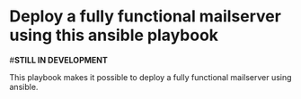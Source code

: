 # Deploy a fully functional mailserver using this ansible playbook

#**STILL IN DEVELOPMENT**

This playbook makes it possible to deploy a fully functional mailserver using ansible.
